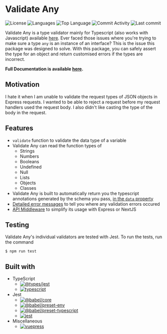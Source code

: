 # Validate Any

![License](https://img.shields.io/github/license/zS1L3NT/ts-npm-validate-any?style=for-the-badge) ![Languages](https://img.shields.io/github/languages/count/zS1L3NT/ts-npm-validate-any?style=for-the-badge) ![Top Language](https://img.shields.io/github/languages/top/zS1L3NT/ts-npm-validate-any?style=for-the-badge) ![Commit Activity](https://img.shields.io/github/commit-activity/y/zS1L3NT/ts-npm-validate-any?style=for-the-badge) ![Last commit](https://img.shields.io/github/last-commit/zS1L3NT/ts-npm-validate-any?style=for-the-badge)

Validate Any is a type validator mainly for Typescript (also works with Javascript) available [here](https://npmjs.org/package/validate-any). Ever faced those issues where you're trying to make sure a type `any` is an instance of an interface? This is the issue this package was designed to solve. With this package, you can safely assert the type for an object and return customised errors if the types are incorrect.

**Full Documentation is available [here](http://validate-any.zectan.com).**

## Motivation

I hate it when I am unable to validate the request types of JSON objects in Express requests. I wanted to be able to reject a request before my request handlers used the request body. I also didn't like casting the type of the body in the request.

## Features

-   `validate` function to validate the data type of a variable
-   Validate Any can read the function types of
    -   Strings
    -   Numbers
    -   Booleans
    -   Undefined
    -   Null
    -   Lists
    -   Objects
    -   Classes
-   Validate Any is built to automatically return you the typescript annotations generated by the schema you pass, [in the `data` property](#validate-returns-an-object-containing)
-   [Detailed error messages](#iValidationError-is-the-data-type-for-an-error) to tell you where any validation errors occured
-   [API Middleware](#Using-withValidBody-with-Express-or-Next) to simplify its usage with Express or NextJS

## Testing

Validate Any's individual validators are tested with Jest. To run the tests, run the command

```
$ npm run test
```

## Built with

-   TypeScript
    -   [![@types/jest](https://img.shields.io/github/package-json/dependency-version/zS1L3NT/ts-npm-validate-any/dev/@types/jest?style=flat-square)](https://npmjs.com/package/@types/jest)
    -   [![typescript](https://img.shields.io/github/package-json/dependency-version/zS1L3NT/ts-npm-validate-any/dev/typescript?style=flat-square)](https://npmjs.com/package/typescript)
-   Jest
    -   [![@babel/core](https://img.shields.io/github/package-json/dependency-version/zS1L3NT/ts-npm-validate-any/dev/@babel/core?style=flat-square)](https://npmjs.com/package/@babel/core)
    -   [![@babel/preset-env](https://img.shields.io/github/package-json/dependency-version/zS1L3NT/ts-npm-validate-any/dev/@babel/preset-env?style=flat-square)](https://npmjs.com/package/@babel/preset-env)
    -   [![@babel/preset-typescript](https://img.shields.io/github/package-json/dependency-version/zS1L3NT/ts-npm-validate-any/dev/@babel/preset-typescript?style=flat-square)](https://npmjs.com/package/@babel/preset-typescript)
    -   [![jest](https://img.shields.io/github/package-json/dependency-version/zS1L3NT/ts-npm-validate-any/dev/jest?style=flat-square)](https://npmjs.com/package/jest)
-   Miscellaneous
    -   [![vuepress](https://img.shields.io/github/package-json/dependency-version/zS1L3NT/ts-npm-validate-any/dev/vuepress?style=flat-square)](https://npmjs.com/package/vuepress)
